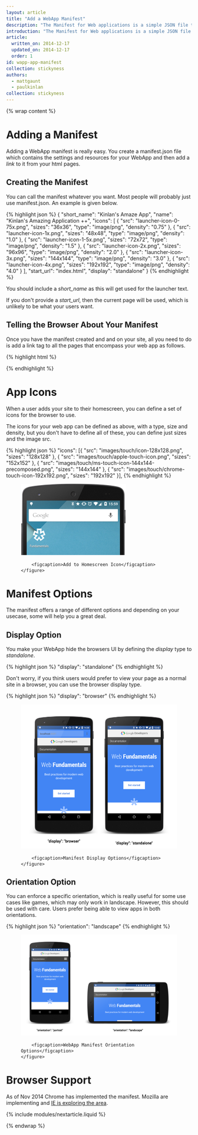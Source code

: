 ```yaml
---
layout: article
title: "Add a WebApp Manifest"
description: "The Manifest for Web applications is a simple JSON file that gives you, the developer, the ability to control how your app appears to the user in the areas that they would expect to see apps (for example the mobile homescreen), direct what the user can launch and more importantly how they can launch it. In the future the manifest will give you even more control over your app, but right now we are just focusing on how your app can be launched."
introduction: "The Manifest for Web applications is a simple JSON file that gives you, the developer, the ability to control how your app appears to the user in the areas that they would expect to see apps (for example the mobile homescreen), direct what the user can launch and more importantly how they can launch it. In the future the manifest will give you even more control over your app, but right now we are just focusing on how your app can be launched."
article:
  written_on: 2014-12-17
  updated_on: 2014-12-17
  order: 1
id: wapp-app-manifest
collection: stickyness
authors:
  - mattgaunt
  - paulkinlan
collection: stickyness
---
```


{% wrap content %}

# Adding a Manifest

Adding a WebApp manifest is really easy. You create a manifest.json
file which contains the settings and resources for your WebApp and
then add a *link* to it from your html pages.

## Creating the Manifest

You can call the manifest whatever you want. Most people will probably just use manifest.json. An example is given below.

{% highlight json %}
{
  "short_name": "Kinlan's Amaze App",
  "name": "Kinlan's Amazing Application ++",
  "icons": [
    {
      "src": "launcher-icon-0-75x.png",
      "sizes": "36x36",
      "type": "image/png",
      "density": "0.75"
    },
    {
      "src": "launcher-icon-1x.png",
      "sizes": "48x48",
      "type": "image/png",
      "density": "1.0"
    },
    {
      "src": "launcher-icon-1-5x.png",
      "sizes": "72x72",
      "type": "image/png",
      "density": "1.5"
    },
    {
      "src": "launcher-icon-2x.png",
      "sizes": "96x96",
      "type": "image/png",
      "density": "2.0"
    },
    {
      "src": "launcher-icon-3x.png",
      "sizes": "144x144",
      "type": "image/png",
      "density": "3.0"
    },
    {
      "src": "launcher-icon-4x.png",
      "sizes": "192x192",
      "type": "image/png",
      "density": "4.0"
    }
  ],
  "start_url": "index.html",
  "display": "standalone"
}
{% endhighlight %}

You should include a *short_name* as this will get used for the launcher text.

If you don't provide a *start_url*, then the current page will be used, which is unlikely to be what your users want.

## Telling the Browser About Your Manifest

Once you have the manifest created and and on your site, all you need to do is add a link tag to all the pages that encompass your web app as follows.

{% highlight html %}
<link rel="manifest" href="/manifest.json">
{% endhighlight %}

# App Icons

When a user adds your site to their homescreen, you can define a set of icons for the browser to use.

The icons for your web app can be defined as above, with a type, size and density, but you don't have to define all of these, you can define just sizes and the image src.

{% highlight json %}
"icons": [{
    "src": "images/touch/icon-128x128.png",
    "sizes": "128x128"
  }, {
    "src": "images/touch/apple-touch-icon.png",
    "sizes": "152x152"
  }, {
    "src": "images/touch/ms-touch-icon-144x144-precomposed.png",
    "sizes": "144x144"
  }, {
    "src": "images/touch/chrome-touch-icon-192x192.png",
    "sizes": "192x192"
  }],
{% endhighlight %}

<div class="clear g-wide--full">
    <figure>
        <img src="images/homescreen-icon.png" alt="Add to Homescreen Icon">

        <figcaption>Add to Homescreen Icon</figcaption>
    </figure>
</div>

<div class="clear"></div>

# Manifest Options

The manifest offers a range of different options and depending on your usecase, some will help you a great deal.

## Display Option

You make your WebApp hide the browsers UI by defining the *display* type to *standalone*.

{% highlight json %}
"display": "standalone"
{% endhighlight %}

Don't worry, if you think users would prefer to view your page as a normal site in a browser, you can use the browser display type.

{% highlight json %}
"display": "browser"
{% endhighlight %}

<div class="clear g-wide--full">
    <figure class="fluid">
        <img src="images/manifest-display-options.png" alt="web-app-capable">

        <figcaption>Manifest Display Options</figcaption>
    </figure>
</div>

<div class="clear"></div>

## Orientation Option

You can enforce a specific orientation, which is really useful for some use cases like games, which may only work in landscape. However, this should be used with care. Users prefer being able to view apps in both orientations.

{% highlight json %}
"orientation": "landscape"
{% endhighlight %}

<div class="clear g-wide--full">
    <figure class="fluid">
        <img src="images/manifest-orientation-options.png" alt="WebApp Manifest Orientation Options">

        <figcaption>WebApp Manifest Orientation Options</figcaption>
    </figure>
</div>

<div class="clear"></div>

# Browser Support

As of Nov 2014 Chrome has implemented the manifest. Mozilla are implementing and [IE is exploring the area](https://status.modern.ie/webapplicationmanifest?term=manifest).

{% include modules/nextarticle.liquid %}

{% endwrap %}
